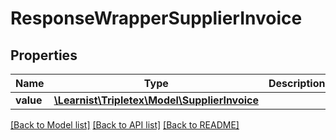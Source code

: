 # ResponseWrapperSupplierInvoice

## Properties
Name | Type | Description | Notes
------------ | ------------- | ------------- | -------------
**value** | [**\Learnist\Tripletex\Model\SupplierInvoice**](SupplierInvoice.md) |  | [optional] 

[[Back to Model list]](../../README.md#documentation-for-models) [[Back to API list]](../../README.md#documentation-for-api-endpoints) [[Back to README]](../../README.md)

